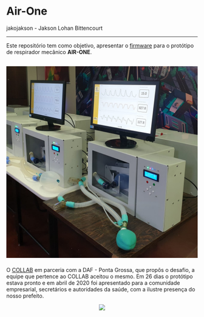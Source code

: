 # Air-One


jakojakson - Jakson Lohan Bittencourt



---------
Este repositório tem como objetivo, apresentar o [firmware](https://bitbucket.org/Nazarique/projeto-air/src/master/) para o protótipo de respirador mecânico **AIR-ONE**.

![](https://github.com/jakojakson/Air-one/blob/master/Midia/WhatsApp%20Image%202021-04-07%20at%2021.13.27.jpeg)
---------
O [COLLAB](https://linktr.ee/collabutfpr) em parceria com a DAF - Ponta Grossa, que propôs o desafio, a equipe que pertence ao COLLAB aceitou o mesmo. Em 26 dias o protótipo estava pronto e em abril de 2020 foi apresentado para a comunidade empresarial, secretários e autoridades da saúde, com a ilustre presença do nosso prefeito.

<p align="center">
  <img src="https://instagram.fbfh3-2.fna.fbcdn.net/v/t51.2885-15/sh0.08/e35/s640x640/95014817_707575979781993_190914529344491806_n.jpg?tp=1&_nc_ht=instagram.fbfh3-2.fna.fbcdn.net&_nc_cat=109&_nc_ohc=k9RCiT2B6fEAX_xjplk&edm=AP_V10EAAAAA&ccb=7-4&oh=577ad4eae820b0457401261709f42577&oe=609623AF&_nc_sid=4f375e" />
</p>

